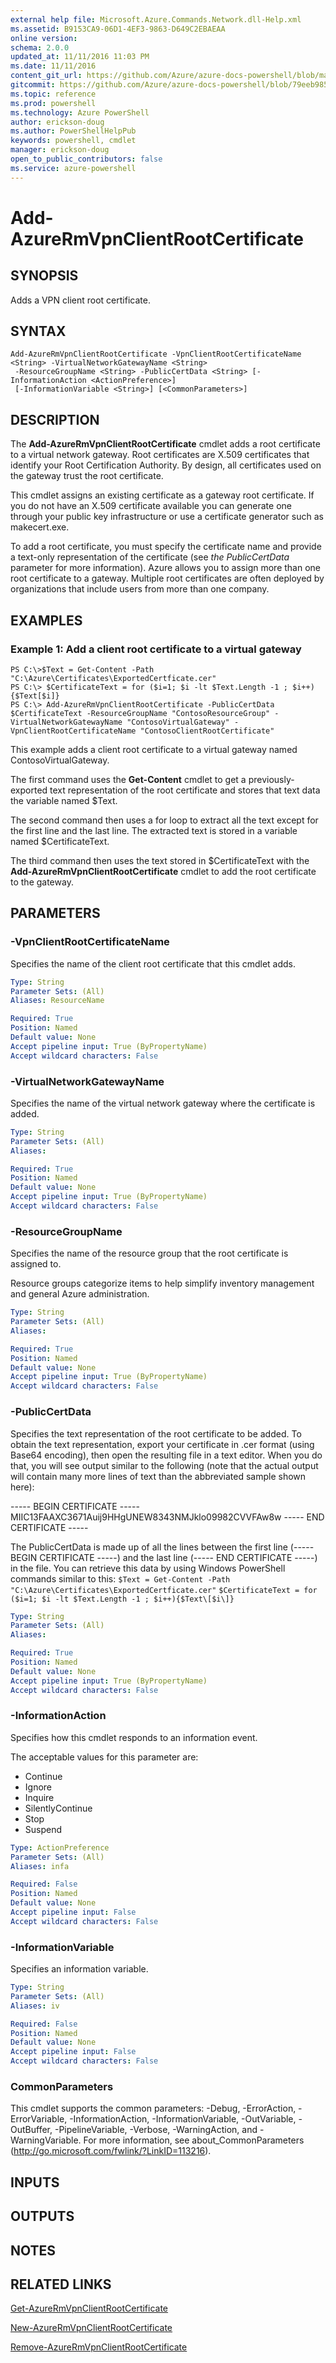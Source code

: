 ```yaml
---
external help file: Microsoft.Azure.Commands.Network.dll-Help.xml
ms.assetid: B9153CA9-06D1-4EF3-9863-D649C2EBAEAA
online version: 
schema: 2.0.0
updated_at: 11/11/2016 11:03 PM
ms.date: 11/11/2016
content_git_url: https://github.com/Azure/azure-docs-powershell/blob/master/azureps-cmdlets-docs/ResourceManager/AzureRM.Network/v3.1.0/Add-AzureRmVpnClientRootCertificate.md
gitcommit: https://github.com/Azure/azure-docs-powershell/blob/79eeb985ea480979357fb4695832a0c3d29a48bf/azureps-cmdlets-docs/ResourceManager/AzureRM.Network/v3.1.0/Add-AzureRmVpnClientRootCertificate.md
ms.topic: reference
ms.prod: powershell
ms.technology: Azure PowerShell
author: erickson-doug
ms.author: PowerShellHelpPub
keywords: powershell, cmdlet
manager: erickson-doug
open_to_public_contributors: false
ms.service: azure-powershell
---
```


# Add-AzureRmVpnClientRootCertificate

## SYNOPSIS
Adds a VPN client root certificate.

## SYNTAX

```
Add-AzureRmVpnClientRootCertificate -VpnClientRootCertificateName <String> -VirtualNetworkGatewayName <String>
 -ResourceGroupName <String> -PublicCertData <String> [-InformationAction <ActionPreference>]
 [-InformationVariable <String>] [<CommonParameters>]
```

## DESCRIPTION
The **Add-AzureRmVpnClientRootCertificate** cmdlet adds a root certificate to a virtual network gateway.
Root certificates are X.509 certificates that identify your Root Certification Authority.
By design, all certificates used on the gateway trust the root certificate.

This cmdlet assigns an existing certificate as a gateway root certificate.
If you do not have an X.509 certificate available you can generate one through your public key infrastructure or use a certificate generator such as makecert.exe.

To add a root certificate, you must specify the certificate name and provide a text-only representation of the certificate (see *the PublicCertData* parameter for more information).
Azure allows you to assign more than one root certificate to a gateway.
Multiple root certificates are often deployed by organizations that include users from more than one company.

## EXAMPLES

### Example 1: Add a client root certificate to a virtual gateway
```
PS C:\>$Text = Get-Content -Path "C:\Azure\Certificates\ExportedCertficate.cer"
PS C:\> $CertificateText = for ($i=1; $i -lt $Text.Length -1 ; $i++){$Text[$i]}
PS C:\> Add-AzureRmVpnClientRootCertificate -PublicCertData $CertificateText -ResourceGroupName "ContosoResourceGroup" -VirtualNetworkGatewayName "ContosoVirtualGateway" -VpnClientRootCertificateName "ContosoClientRootCertificate"
```

This example adds a client root certificate to a virtual gateway named ContosoVirtualGateway.

The first command uses the **Get-Content** cmdlet to get a previously-exported text representation of the root certificate and stores that text data the variable named $Text.

The second command then uses a for loop to extract all the text except for the first line and the last line.
The extracted text is stored in a variable named $CertificateText.

The third command then uses the text stored in $CertificateText with the **Add-AzureRmVpnClientRootCertificate** cmdlet to add the root certificate to the gateway.

## PARAMETERS

### -VpnClientRootCertificateName
Specifies the name of the client root certificate that this cmdlet adds.

```yaml
Type: String
Parameter Sets: (All)
Aliases: ResourceName

Required: True
Position: Named
Default value: None
Accept pipeline input: True (ByPropertyName)
Accept wildcard characters: False
```

### -VirtualNetworkGatewayName
Specifies the name of the virtual network gateway where the certificate is added.

```yaml
Type: String
Parameter Sets: (All)
Aliases: 

Required: True
Position: Named
Default value: None
Accept pipeline input: True (ByPropertyName)
Accept wildcard characters: False
```

### -ResourceGroupName
Specifies the name of the resource group that the root certificate is assigned to.

Resource groups categorize items to help simplify inventory management and general Azure administration.

```yaml
Type: String
Parameter Sets: (All)
Aliases: 

Required: True
Position: Named
Default value: None
Accept pipeline input: True (ByPropertyName)
Accept wildcard characters: False
```

### -PublicCertData
Specifies the text representation of the root certificate to be added.
To obtain the text representation, export your certificate in .cer format (using Base64 encoding), then open the resulting file in a text editor.
When you do that, you will see output similar to the following (note that the actual output will contain many more lines of text than the abbreviated sample shown here):

----- BEGIN CERTIFICATE -----
MIIC13FAAXC3671Auij9HHgUNEW8343NMJklo09982CVVFAw8w
----- END CERTIFICATE -----

The PublicCertData is made up of all the lines between the first line (----- BEGIN CERTIFICATE -----) and the last line (----- END CERTIFICATE -----) in the file.
You can retrieve this data  by using Windows PowerShell commands similar to this: `$Text = Get-Content -Path "C:\Azure\Certificates\ExportedCertficate.cer"`
`$CertificateText = for ($i=1; $i -lt $Text.Length -1 ; $i++){$Text\[$i\]}`

```yaml
Type: String
Parameter Sets: (All)
Aliases: 

Required: True
Position: Named
Default value: None
Accept pipeline input: True (ByPropertyName)
Accept wildcard characters: False
```

### -InformationAction
Specifies how this cmdlet responds to an information event.

The acceptable values for this parameter are:

- Continue
- Ignore
- Inquire
- SilentlyContinue
- Stop
- Suspend

```yaml
Type: ActionPreference
Parameter Sets: (All)
Aliases: infa

Required: False
Position: Named
Default value: None
Accept pipeline input: False
Accept wildcard characters: False
```

### -InformationVariable
Specifies an information variable.

```yaml
Type: String
Parameter Sets: (All)
Aliases: iv

Required: False
Position: Named
Default value: None
Accept pipeline input: False
Accept wildcard characters: False
```

### CommonParameters
This cmdlet supports the common parameters: -Debug, -ErrorAction, -ErrorVariable, -InformationAction, -InformationVariable, -OutVariable, -OutBuffer, -PipelineVariable, -Verbose, -WarningAction, and -WarningVariable. For more information, see about_CommonParameters (http://go.microsoft.com/fwlink/?LinkID=113216).

## INPUTS

## OUTPUTS

## NOTES

## RELATED LINKS

[Get-AzureRmVpnClientRootCertificate](xref:ResourceManager/AzureRM.Network/v3.1.0/Get-AzureRmVpnClientRootCertificate.md)

[New-AzureRmVpnClientRootCertificate](xref:ResourceManager/AzureRM.Network/v3.1.0/New-AzureRmVpnClientRootCertificate.md)

[Remove-AzureRmVpnClientRootCertificate](xref:ResourceManager/AzureRM.Network/v3.1.0/Remove-AzureRmVpnClientRootCertificate.md)


